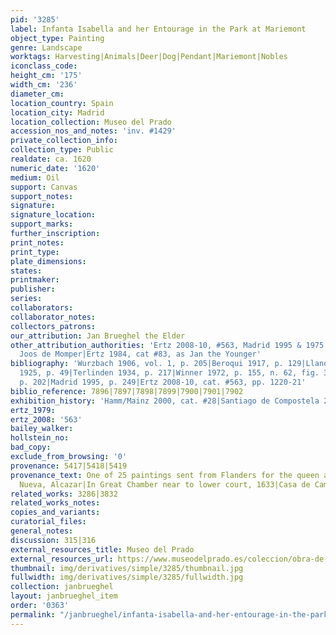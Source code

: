 ```yaml
---
pid: '3285'
label: Infanta Isabella and her Entourage in the Park at Mariemont
object_type: Painting
genre: Landscape
worktags: Harvesting|Animals|Deer|Dog|Pendant|Mariemont|Nobles
iconclass_code:
height_cm: '175'
width_cm: '236'
diameter_cm:
location_country: Spain
location_city: Madrid
location_collection: Museo del Prado
accession_nos_and_notes: 'inv. #1429'
private_collection_info:
collection_type: Public
realdate: ca. 1620
numeric_date: '1620'
medium: Oil
support: Canvas
support_notes:
signature:
signature_location:
support_marks:
further_inscription:
print_notes:
print_type:
plate_dimensions:
states:
printmaker:
publisher:
series:
collaborators:
collaborator_notes:
collectors_patrons:
our_attribution: Jan Brueghel the Elder
other_attribution_authorities: 'Ertz 2008-10, #563, Madrid 1995 & 1975 as Jan I and
  Joos de Momper|Ertz 1984, cat #83, as Jan the Younger'
bibliography: 'Wurzbach 1906, vol. 1, p. 205|Beroqui 1917, p. 129|Llanos y Torriglia
  1925, p. 49|Terlinden 1934, p. 217|Winner 1972, p. 155, n. 62, fig. 35|Madrid 1975,
  p. 202|Madrid 1995, p. 249|Ertz 2008-10, cat. #563, pp. 1220-21'
biblio_reference: 7896|7897|7898|7899|7900|7901|7902
exhibition_history: 'Hamm/Mainz 2000, cat. #28|Santiago de Compostela 2011, cat. #29'
ertz_1979:
ertz_2008: '563'
bailey_walker:
hollstein_no:
bad_copy:
exclude_from_browsing: '0'
provenance: 5417|5418|5419
provenance_text: One of 25 paintings sent from Flanders for the queen at the Torre
  Nueva, Alcazar|In Great Chamber near to lower court, 1633|Casa de Campo, 1701
related_works: 3286|3832
related_works_notes:
copies_and_variants:
curatorial_files:
general_notes:
discussion: 315|316
external_resources_title: Museo del Prado
external_resources_url: https://www.museodelprado.es/coleccion/obra-de-arte/la-infanta-isabel-clara-eugenia-en-el-parque-de/d5356756-fa1f-47c9-86c2-be50ae21ce09
thumbnail: img/derivatives/simple/3285/thumbnail.jpg
fullwidth: img/derivatives/simple/3285/fullwidth.jpg
collection: janbrueghel
layout: janbrueghel_item
order: '0363'
permalink: "/janbrueghel/infanta-isabella-and-her-entourage-in-the-park-at-mariemont"
---
```

